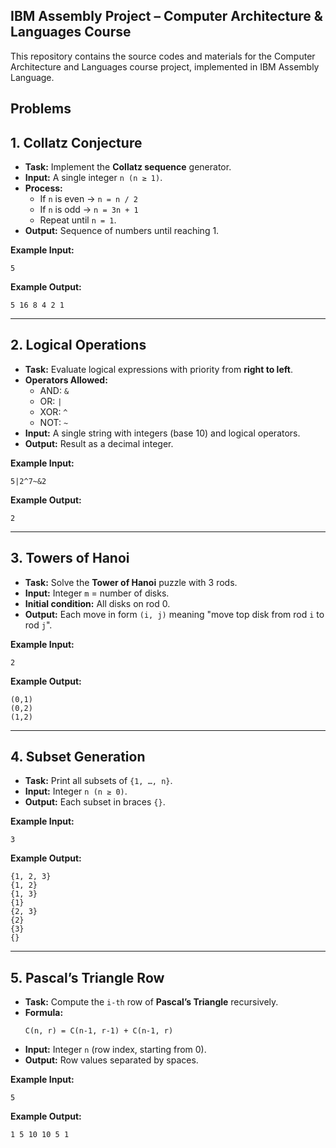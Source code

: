 ## IBM Assembly Project – Computer Architecture & Languages Course

This repository contains the source codes and materials for the Computer Architecture and Languages course project, implemented in IBM Assembly Language.
## Problems

## 1. Collatz Conjecture
- **Task:** Implement the **Collatz sequence** generator.  
- **Input:** A single integer `n (n ≥ 1)`.  
- **Process:**  
  - If `n` is even → `n = n / 2`  
  - If `n` is odd → `n = 3n + 1`  
  - Repeat until `n = 1`.  
- **Output:** Sequence of numbers until reaching 1.  

**Example Input:**
```
5
```
**Example Output:**
```
5 16 8 4 2 1
```

---

## 2. Logical Operations
- **Task:** Evaluate logical expressions with priority from **right to left**.  
- **Operators Allowed:**  
  - AND: `&`  
  - OR: `|`  
  - XOR: `^`  
  - NOT: `~`  
- **Input:** A single string with integers (base 10) and logical operators.  
- **Output:** Result as a decimal integer.  

**Example Input:**
```
5|2^7~&2
```
**Example Output:**
```
2
```

---

## 3. Towers of Hanoi
- **Task:** Solve the **Tower of Hanoi** puzzle with 3 rods.  
- **Input:** Integer `m` = number of disks.  
- **Initial condition:** All disks on rod 0.  
- **Output:** Each move in form `(i, j)` meaning "move top disk from rod `i` to rod `j`".  

**Example Input:**
```
2
```
**Example Output:**
```
(0,1)
(0,2)
(1,2)
```

---

## 4. Subset Generation
- **Task:** Print all subsets of `{1, …, n}`.  
- **Input:** Integer `n (n ≥ 0)`.  
- **Output:** Each subset in braces `{}`.  

**Example Input:**
```
3
```
**Example Output:**
```
{1, 2, 3}
{1, 2}
{1, 3}
{1}
{2, 3}
{2}
{3}
{}
```

---

## 5. Pascal’s Triangle Row 
- **Task:** Compute the `i-th` row of **Pascal’s Triangle** recursively.  
- **Formula:**  
  ```
  C(n, r) = C(n-1, r-1) + C(n-1, r)
  ```  
- **Input:** Integer `n` (row index, starting from 0).  
- **Output:** Row values separated by spaces.  

**Example Input:**
```
5
```
**Example Output:**
```
1 5 10 10 5 1
```
